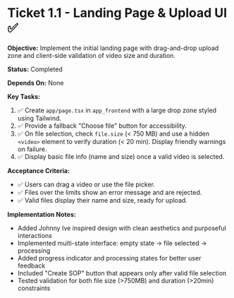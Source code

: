 # Ticket 1.1 - Landing Page & Upload UI ✅

**Objective:** Implement the initial landing page with drag-and-drop upload zone and client-side validation of video size and duration.

**Status:** Completed

**Depends On:** None

**Key Tasks:**
1. ✅ Create `app/page.tsx` in `app_frontend` with a large drop zone styled using Tailwind.
2. ✅ Provide a fallback "Choose file" button for accessibility.
3. ✅ On file selection, check `file.size` (< 750 MB) and use a hidden `<video>` element to verify duration (< 20 min). Display friendly warnings on failure.
4. ✅ Display basic file info (name and size) once a valid video is selected.

**Acceptance Criteria:**
- ✅ Users can drag a video or use the file picker.
- ✅ Files over the limits show an error message and are rejected.
- ✅ Valid files display their name and size, ready for upload.

**Implementation Notes:**
- Added Johnny Ive inspired design with clean aesthetics and purposeful interactions
- Implemented multi-state interface: empty state → file selected → processing
- Added progress indicator and processing states for better user feedback
- Included "Create SOP" button that appears only after valid file selection
- Tested validation for both file size (>750MB) and duration (>20min) constraints 